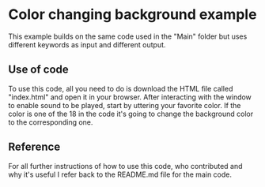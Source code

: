 # Color changing background example
This example builds on the same code used in the "Main" folder but uses different keywords as input and different output.

## Use of code
To use this code, all you need to do is download the HTML file called "index.html" and open it in your browser. After interacting with the window to enable sound to be played, start by uttering your favorite color. If the color is one of the 18 in the code it's going to change the background color to the corresponding one.

## Reference
For all further instructions of how to use this code, who contributed and why it's useful I refer back to the README.md file for the main code.
